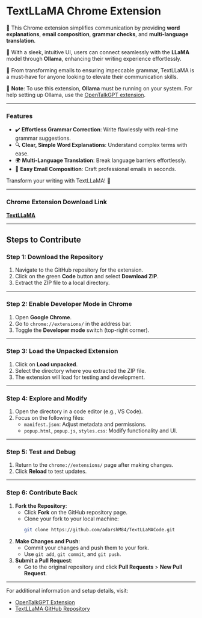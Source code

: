 # **TextLLaMA Chrome Extension**  

🌟 This Chrome extension simplifies communication by providing **word explanations**, **email composition**, **grammar checks**, and **multi-language translation**.  

🚀 With a sleek, intuitive UI, users can connect seamlessly with the **LLaMA** model through **Ollama**, enhancing their writing experience effortlessly.  

🎯 From transforming emails to ensuring impeccable grammar, TextLLaMA is a must-have for anyone looking to elevate their communication skills.  

🔧 **Note**: To use this extension, **Ollama** must be running on your system. For help setting up Ollama, use the [OpenTalkGPT extension](https://chromewebstore.google.com/detail/opentalkgpt/idknomikbgopkhpepapoehhoafacddlk).  

---

### **Features**
- ✔️ **Effortless Grammar Correction**: Write flawlessly with real-time grammar suggestions.  
- 🔍 **Clear, Simple Word Explanations**: Understand complex terms with ease.  
- 🌍 **Multi-Language Translation**: Break language barriers effortlessly.  
- 📧 **Easy Email Composition**: Craft professional emails in seconds.  

Transform your writing with TextLLaMA! 🚀  

---

### **Chrome Extension Download Link**  
<a href="https://chromewebstore.google.com/detail/textllama/phlhmokcogmcanhjhojccoockgkebiji" target="_blank">**TextLLaMA**</a>  

---

## **Steps to Contribute**  

### **Step 1: Download the Repository**  
1. Navigate to the GitHub repository for the extension.  
2. Click on the green **Code** button and select **Download ZIP**.  
3. Extract the ZIP file to a local directory.  

---

### **Step 2: Enable Developer Mode in Chrome**  
1. Open **Google Chrome**.  
2. Go to `chrome://extensions/` in the address bar.  
3. Toggle the **Developer mode** switch (top-right corner).  

---

### **Step 3: Load the Unpacked Extension**  
1. Click on **Load unpacked**.  
2. Select the directory where you extracted the ZIP file.  
3. The extension will load for testing and development.  

---

### **Step 4: Explore and Modify**  
1. Open the directory in a code editor (e.g., VS Code).  
2. Focus on the following files:  
   - `manifest.json`: Adjust metadata and permissions.  
   - `popup.html`, `popup.js`, `styles.css`: Modify functionality and UI.  

---

### **Step 5: Test and Debug**  
1. Return to the `chrome://extensions/` page after making changes.  
2. Click **Reload** to test updates.  

---

### **Step 6: Contribute Back**  
1. **Fork the Repository**:  
   - Click **Fork** on the GitHub repository page.  
   - Clone your fork to your local machine:  
     ```bash
     git clone https://github.com/adarshM84/TextLLaMACode.git
     ```
2. **Make Changes and Push**:  
   - Commit your changes and push them to your fork.  
   - Use `git add`, `git commit`, and `git push`.  
3. **Submit a Pull Request**:  
   - Go to the original repository and click **Pull Requests** > **New Pull Request**.  

---

For additional information and setup details, visit:  
- [OpenTalkGPT Extension](https://chromewebstore.google.com/detail/opentalkgpt/idknomikbgopkhpepapoehhoafacddlk)  
- [TextLLaMA GitHub Repository](https://github.com/adarshM84/TextLLaMA)  
